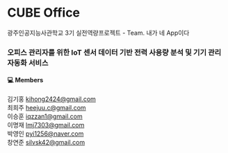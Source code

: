 # CUBE Office
광주인공지능사관학교 3기 실전역량프로젝트 - Team. 내가 네 App이다

### 오피스 관리자를 위한 IoT 센서 데이터 기반 전력 사용량 분석 및 기기 관리 자동화 서비스

#### 💻 Members
김기홍 kihong2424@gmail.com <br>
최희주 heejuu.c@gmail.com <br>
이승훈 iqzzan1@gmail.com <br>
이명재 lmj7303@gmail.com <br>
박영인 pyi1256@naver.com <br>
창연준 silvsk42@gmail.com 
